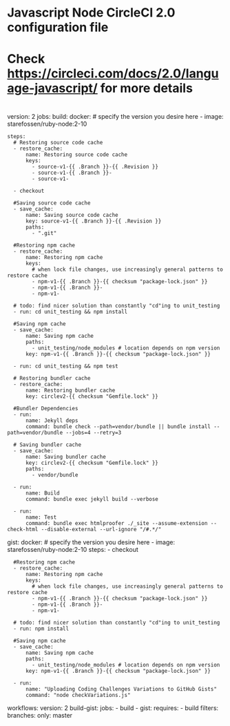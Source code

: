 
# Javascript Node CircleCI 2.0 configuration file
#
# Check https://circleci.com/docs/2.0/language-javascript/ for more details
#
version: 2
jobs:
  build:
    docker:
      # specify the version you desire here
      - image: starefossen/ruby-node:2-10

    steps:
      # Restoring source code cache
      - restore_cache:
          name: Restoring source code cache
          keys:
            - source-v1-{{ .Branch }}-{{ .Revision }}
            - source-v1-{{ .Branch }}-
            - source-v1-

      - checkout

      #Saving source code cache
      - save_cache:
          name: Saving source code cache
          key: source-v1-{{ .Branch }}-{{ .Revision }}
          paths:
            - ".git"

      #Restoring npm cache
      - restore_cache:
          name: Restoring npm cache
          keys:
            # when lock file changes, use increasingly general patterns to restore cache
            - npm-v1-{{ .Branch }}-{{ checksum "package-lock.json" }}
            - npm-v1-{{ .Branch }}-
            - npm-v1-

      # todo: find nicer solution than constantly "cd"ing to unit_testing
      - run: cd unit_testing && npm install

      #Saving npm cache
      - save_cache:
          name: Saving npm cache
          paths:
            - unit_testing/node_modules # location depends on npm version
          key: npm-v1-{{ .Branch }}-{{ checksum "package-lock.json" }}

      - run: cd unit_testing && npm test

      # Restoring bundler cache
      - restore_cache:
          name: Restoring bundler cache
          key: circlev2-{{ checksum "Gemfile.lock" }}

      #Bundler Dependencies
      - run:
          name: Jekyll deps
          command: bundle check --path=vendor/bundle || bundle install --path=vendor/bundle --jobs=4 --retry=3

      # Saving bundler cache
      - save_cache:
          name: Saving bundler cache
          key: circlev2-{{ checksum "Gemfile.lock" }}
          paths:
            - vendor/bundle

      - run:
          name: Build
          command: bundle exec jekyll build --verbose

      - run:
          name: Test
          command: bundle exec htmlproofer ./_site --assume-extension --check-html --disable-external --url-ignore "/#.*/"

  gist:
    docker:
      # specify the version you desire here
      - image: starefossen/ruby-node:2-10
    steps:
      - checkout

      #Restoring npm cache
      - restore_cache:
          name: Restoring npm cache
          keys:
            # when lock file changes, use increasingly general patterns to restore cache
            - npm-v1-{{ .Branch }}-{{ checksum "package-lock.json" }}
            - npm-v1-{{ .Branch }}-
            - npm-v1-

      # todo: find nicer solution than constantly "cd"ing to unit_testing
      - run: npm install

      #Saving npm cache
      - save_cache:
          name: Saving npm cache
          paths:
            - unit_testing/node_modules # location depends on npm version
          key: npm-v1-{{ .Branch }}-{{ checksum "package-lock.json" }}

      - run:
          name: "Uploading Coding Challenges Variations to GitHub Gists"
          command: "node checkVariations.js"
workflows:
  version: 2
  build-gist:
    jobs:
      - build
      - gist:
          requires:
            - build
          filters:
            branches:
              only: master
